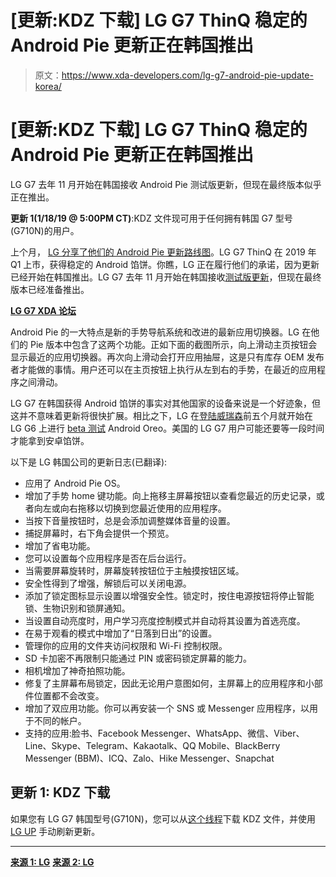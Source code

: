 # [更新:KDZ 下载] LG G7 ThinQ 稳定的 Android Pie 更新正在韩国推出

> 原文：<https://www.xda-developers.com/lg-g7-android-pie-update-korea/>

# [更新:KDZ 下载] LG G7 ThinQ 稳定的 Android Pie 更新正在韩国推出

LG G7 去年 11 月开始在韩国接收 Android Pie 测试版更新，但现在最终版本似乎正在推出。

**更新 1(1/18/19 @ 5:00PM CT)**:KDZ 文件现可用于任何拥有韩国 G7 型号(G710N)的用户。

上个月， [LG 分享了他们的 Android Pie 更新路线图](https://www.xda-developers.com/lg-android-pie-update-roadmap-g7-q1-2019/)。LG G7 ThinQ 在 2019 年 Q1 上市，获得稳定的 Android 馅饼。你瞧，LG 正在履行他们的承诺，因为更新已经开始在韩国推出。LG G7 去年 11 月开始在韩国接收[测试版更新](https://www.xda-developers.com/lg-g7-thinq-android-pie-beta-korea/)，但现在最终版本已经准备推出。

[**LG G7 XDA 论坛**](https://forum.xda-developers.com/lg-g7-thinq)

Android Pie 的一大特点是新的手势导航系统和改进的最新应用切换器。LG 在他们的 Pie 版本中包含了这两个功能。正如下面的截图所示，向上滑动主页按钮会显示最近的应用切换器。再次向上滑动会打开应用抽屉，这是只有库存 OEM 发布者才能做的事情。用户还可以在主页按钮上执行从左到右的手势，在最近的应用程序之间滑动。

LG G7 在韩国获得 Android 馅饼的事实对其他国家的设备来说是一个好迹象，但这并不意味着更新将很快扩展。相比之下，LG 在[登陆威瑞森](https://www.xda-developers.com/verizon-lg-g6-android-oreo-update/)前五个月就开始在 LG G6 上进行 [beta 测试](https://www.xda-developers.com/lg-g6-android-oreo-beta-update/) Android Oreo。美国的 LG G7 用户可能还要等一段时间才能拿到安卓馅饼。

以下是 LG 韩国公司的更新日志(已翻译):

*   应用了 Android Pie OS。
*   增加了手势 home 键功能。向上拖移主屏幕按钮以查看您最近的历史记录，或者向左或向右拖移以切换到您最近使用的应用程序。
*   当按下音量按钮时，总是会添加调整媒体音量的设置。
*   捕捉屏幕时，右下角会提供一个预览。
*   增加了省电功能。
*   您可以设置每个应用程序是否在后台运行。
*   当需要屏幕旋转时，屏幕旋转按钮位于主触摸按钮区域。
*   安全性得到了增强，解锁后可以关闭电源。
*   添加了锁定图标显示设置以增强安全性。锁定时，按住电源按钮将停止智能锁、生物识别和锁屏通知。
*   当设置自动亮度时，用户学习亮度控制模式并自动将其设置为首选亮度。
*   在易于观看的模式中增加了“日落到日出”的设置。
*   管理你的应用的文件夹访问权限和 Wi-Fi 控制权限。
*   SD 卡加密不再限制只能通过 PIN 或密码锁定屏幕的能力。
*   相机增加了神奇拍照功能。
*   修复了主屏幕布局锁定，因此无论用户意图如何，主屏幕上的应用程序和小部件位置都不会改变。
*   增加了双应用功能。你可以再安装一个 SNS 或 Messenger 应用程序，以用于不同的帐户。
*   支持的应用:脸书、Facebook Messenger、WhatsApp、微信、Viber、Line、Skype、Telegram、Kakaotalk、QQ Mobile、BlackBerry Messenger (BBM)、ICQ、Zalo、Hike Messenger、Snapchat

## 更新 1: KDZ 下载

如果您有 LG G7 韩国型号(G710N)，您可以从[这个线程](https://forum.xda-developers.com/lg-g7-thinq/how-to/pie-korean-kdz-g710n20c00lgukrop0107-t3891207)下载 KDZ 文件，并使用 [LG UP](https://www.mylgphones.com/download-lg-up-software) 手动刷新更新。

* * *

[**来源 1: LG**](https://www.lge.co.kr/lgekor/contents/mobile/swUpgradeDetail.do?swSeq=581) [**来源 2: LG**](https://www.lge.co.kr/lgekor/contents/mobile/swUpgradeDetail.do?swSeq=681)
